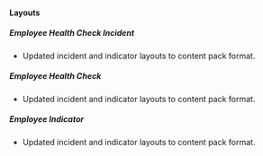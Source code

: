 
#### Layouts
##### Employee Health Check Incident
 - Updated incident and indicator layouts to content pack format.
 ##### Employee Health Check
 - Updated incident and indicator layouts to content pack format.
##### Employee Indicator
 - Updated incident and indicator layouts to content pack format.